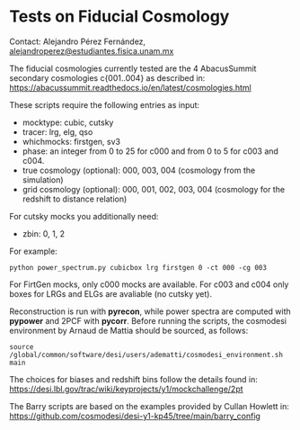 # Tests on Fiducial Cosmology

Contact: Alejandro Pérez Fernández, alejandroperez@estudiantes.fisica.unam.mx

 
The fiducial cosmologies currently tested are the 4 AbacusSummit secondary cosmologies
c{001..004} as described in:
https://abacussummit.readthedocs.io/en/latest/cosmologies.html

These scripts require the following entries as input:
- mocktype: cubic, cutsky
- tracer: lrg, elg, qso
- whichmocks: firstgen, sv3
- phase: an integer from 0 to 25 for c000 and from 0 to 5 for c003 and c004.
- true cosmology (optional): 000, 003, 004 (cosmology from the simulation)
- grid cosmology (optional): 000, 001, 002, 003, 004 (cosmology for the redshift to distance relation)

For cutsky mocks you additionally need:
- zbin: 0, 1, 2



For example:
``` terminal
python power_spectrum.py cubicbox lrg firstgen 0 -ct 000 -cg 003
```
For FirtGen mocks, only c000 mocks are available.
For c003 and c004 only boxes for LRGs and ELGs are avaliable (no cutsky yet).

Reconstruction is run with **pyrecon**, while power spectra are computed with **pypower**
and 2PCF with **pycorr**.
Before running the scripts, the cosmodesi environment by Arnaud de Mattia should
be sourced, as follows:
``` terminal
source /global/common/software/desi/users/adematti/cosmodesi_environment.sh main
```

The choices for biases and redshift bins follow the details found in:
https://desi.lbl.gov/trac/wiki/keyprojects/y1/mockchallenge/2pt

The Barry scripts are based on the examples provided by Cullan Howlett in:
https://github.com/cosmodesi/desi-y1-kp45/tree/main/barry_config
